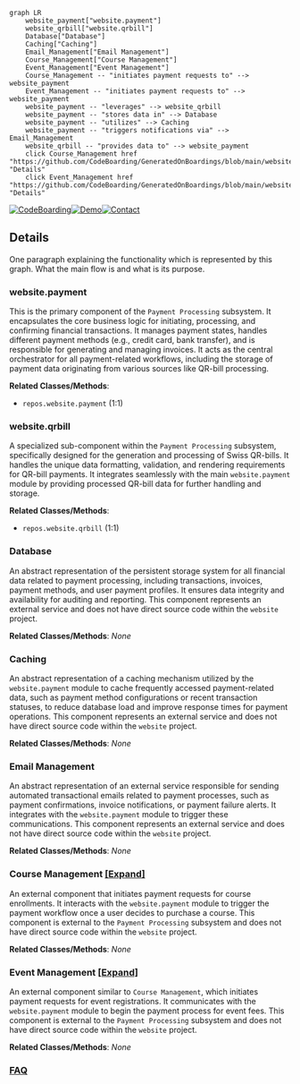 ```mermaid
graph LR
    website_payment["website.payment"]
    website_qrbill["website.qrbill"]
    Database["Database"]
    Caching["Caching"]
    Email_Management["Email Management"]
    Course_Management["Course Management"]
    Event_Management["Event Management"]
    Course_Management -- "initiates payment requests to" --> website_payment
    Event_Management -- "initiates payment requests to" --> website_payment
    website_payment -- "leverages" --> website_qrbill
    website_payment -- "stores data in" --> Database
    website_payment -- "utilizes" --> Caching
    website_payment -- "triggers notifications via" --> Email_Management
    website_qrbill -- "provides data to" --> website_payment
    click Course_Management href "https://github.com/CodeBoarding/GeneratedOnBoardings/blob/main/website/Course_Management.md" "Details"
    click Event_Management href "https://github.com/CodeBoarding/GeneratedOnBoardings/blob/main/website/Event_Management.md" "Details"
```

[![CodeBoarding](https://img.shields.io/badge/Generated%20by-CodeBoarding-9cf?style=flat-square)](https://github.com/CodeBoarding/CodeBoarding)[![Demo](https://img.shields.io/badge/Try%20our-Demo-blue?style=flat-square)](https://www.codeboarding.org/demo)[![Contact](https://img.shields.io/badge/Contact%20us%20-%20contact@codeboarding.org-lightgrey?style=flat-square)](mailto:contact@codeboarding.org)

## Details

One paragraph explaining the functionality which is represented by this graph. What the main flow is and what is its purpose.

### website.payment
This is the primary component of the `Payment Processing` subsystem. It encapsulates the core business logic for initiating, processing, and confirming financial transactions. It manages payment states, handles different payment methods (e.g., credit card, bank transfer), and is responsible for generating and managing invoices. It acts as the central orchestrator for all payment-related workflows, including the storage of payment data originating from various sources like QR-bill processing.


**Related Classes/Methods**:

- `repos.website.payment` (1:1)


### website.qrbill
A specialized sub-component within the `Payment Processing` subsystem, specifically designed for the generation and processing of Swiss QR-bills. It handles the unique data formatting, validation, and rendering requirements for QR-bill payments. It integrates seamlessly with the main `website.payment` module by providing processed QR-bill data for further handling and storage.


**Related Classes/Methods**:

- `repos.website.qrbill` (1:1)


### Database
An abstract representation of the persistent storage system for all financial data related to payment processing, including transactions, invoices, payment methods, and user payment profiles. It ensures data integrity and availability for auditing and reporting. This component represents an external service and does not have direct source code within the `website` project.


**Related Classes/Methods**: _None_

### Caching
An abstract representation of a caching mechanism utilized by the `website.payment` module to cache frequently accessed payment-related data, such as payment method configurations or recent transaction statuses, to reduce database load and improve response times for payment operations. This component represents an external service and does not have direct source code within the `website` project.


**Related Classes/Methods**: _None_

### Email Management
An abstract representation of an external service responsible for sending automated transactional emails related to payment processes, such as payment confirmations, invoice notifications, or payment failure alerts. It integrates with the `website.payment` module to trigger these communications. This component represents an external service and does not have direct source code within the `website` project.


**Related Classes/Methods**: _None_

### Course Management [[Expand]](./Course_Management.md)
An external component that initiates payment requests for course enrollments. It interacts with the `website.payment` module to trigger the payment workflow once a user decides to purchase a course. This component is external to the `Payment Processing` subsystem and does not have direct source code within the `website` project.


**Related Classes/Methods**: _None_

### Event Management [[Expand]](./Event_Management.md)
An external component similar to `Course Management`, which initiates payment requests for event registrations. It communicates with the `website.payment` module to begin the payment process for event fees. This component is external to the `Payment Processing` subsystem and does not have direct source code within the `website` project.


**Related Classes/Methods**: _None_



### [FAQ](https://github.com/CodeBoarding/GeneratedOnBoardings/tree/main?tab=readme-ov-file#faq)